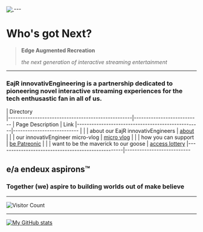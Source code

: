 <a href="https://github.com/EajR-innovativEngineering/EajR-innovativEngineering/blob/main/watchThisSpace.md" target="_blank">
  <img align="center"   src="https://docs.google.com/drawings/d/e/2PACX-1vRVsjKF0Khp8gT8gkGikdEMWZyoHAZtb4sU9Av_qCeNeZ8iLFJD7CWAYsr2SPKB9H2wJFgz0kW7yMNY/pub?w=960&h=720"/>
</a>
---

# Who's got Next?
>
> **Edge Augmented Recreation**
> 
> *the next generation of interactive streaming entertainment*
> 
---

### EajR innovativEngineering is a partnership dedicated to pioneering novel interactive streaming experiences for the tech enthusastic fan in all of us.

|  Directory                
|---------------------------------------------------|---------------------------
| Page Description                                  | Link
|---------------------------------------------------|---------------------------
|                                                   |
| about our EajR innovativEngineers                 | [about](https://github.com/EajR-innovativEngineering/EajR-innovativEngineering/blob/main/watchThisSpace.md)
|                                                   |
| our innovativEngineer micro-vlog                  | [micro vlog](https://github.com/EajR-innovativEngineering/EajR-innovativEngineering/blob/main/watchThisSpace.md)
|                                                   |
| how you can support                               | [be Patreonic](https://github.com/EajR-innovativEngineering/EajR-innovativEngineering/blob/main/watchThisSpace.md)
|                                                   |
| want to be the maverick to our goose              | [access lottery](https://github.com/EajR-innovativEngineering/EajR-innovativEngineering/blob/main/watchThisSpace.md)
|---------------------------------------------------|---------------------------

## e/a endeux aspirons™
### Together (we) aspire to building worlds out of make believe

---

![Visitor Count](https://profile-counter.glitch.me/EajR-innovativEngineerin/count.svg)

---

[![My GitHub stats](https://github-readme-stats.vercel.app/api?username=EajR-innovativEngineering)](https://github.com/EajR-innovativEngineering/github-readme-stats)

<!---
EajR-innovativEngineering/EajR-innovativEngineering is a ✨ special ✨ repository because its `README.md` (this file) appears on your GitHub profile.
You can click the Preview link to take a look at your changes.
--->
